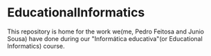 # EducationalInformatics
This repository is home for the work we(me, Pedro Feitosa and Junio Sousa) have done during our "Informática educativa"(or Educational Informatics) course.  
